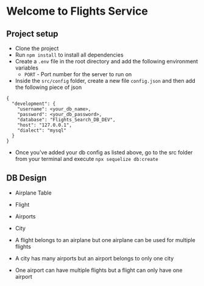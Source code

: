 # Welcome to Flights Service

## Project setup

- Clone the project
- Run `npm install` to install all dependencies
- Create a `.env` file in the root directory and add the following environment variables
  - `PORT` - Port number for the server to run on
- Inside the `src/config` folder, create a new file `config.json` and then add the following piece of json

```
{
  "development": {
    "username": <your_db_name>,
    "password": <your_db_password>,
    "database": "Flights_Search_DB_DEV",
    "host": "127.0.0.1",
    "dialect": "mysql"
  }
}

```

- Once you've added your db config as listed above, go to the src folder from your terminal and execute `npx sequelize db:create`


## DB Design
  - Airplane Table
  - Flight
  - Airports 
  - City

  - A flight belongs to an airplane but one airplane can be used for multiple flights
  - A city has many airports but an airport belongs to only one city
  - One airport can have multiple flights but a flight can only have one airport
